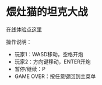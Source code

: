 # 煨灶猫的坦克大战

[在线体验点这里](https://github.com/guanhaoyu/wzm-tank-war)

操作说明：

- 玩家1：WASD移动，空格开炮
- 玩家2：方向键移动，ENTER开炮
- 暂停/继续：P
- GAME OVER：按任意键回到主菜单
